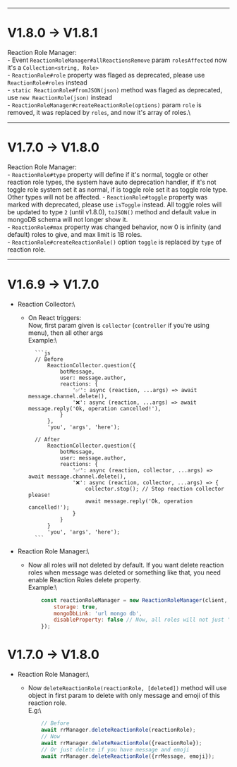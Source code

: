 

---
#  V1.8.0 ->  V1.8.1

Reaction Role Manager: \
    - Event `ReactionRoleManager#allReactionsRemove` param `rolesAffected` now it's a `Collection<string, Role>`\
    - `ReactionRole#role` property was flaged as deprecated, please use `ReactionRole#roles` instead\
    - `static ReactionRole#fromJSON(json)` method was flaged as deprecated, use `new ReactionRole(json)` instead\
    - `ReactionRoleManager#createReactionRole(options)` param `role` is removed, it was replaced by `roles`, and now it's array of roles.\

---
#  V1.7.0 ->  V1.8.0

Reaction Role Manager: \
    - `ReactionRole#type` property will define if it's normal, toggle or other reaction role types, the system have auto deprecation handler, if it's not toggle role system set it as normal, if is toggle role set it as toggle role type. Other types will not be affected.
    - `ReactionRole#toggle` property was marked with deprecated, please use `isToggle` instead. All toggle roles will be updated to type `2` (until  v1.8.0), `toJSON()` method and default value in mongoDB schema will not longer show it.\
    - `ReactionRole#max` property was changed behavior, now 0 is infinity (and default) roles to give, and max limit is 1B roles.\
    - `ReactionRole#createReactionRole()` option `toggle` is replaced by `type` of reaction role.

---
#  V1.6.9 ->  V1.7.0

- Reaction Collector:\
    - On React triggers:\
        Now, first param given is `collector` (`controller` if you're using menu), then all other args\
            Example:\

            ```js 
            // Before
                ReactionCollector.question({
                    botMessage,
                    user: message.author,
                    reactions: {
                        '✅': async (reaction, ...args) => await message.channel.delete(),
                        '❌': async (reaction, ...args) => await message.reply('Ok, operation cancelled!'),
                    }
                },
                'you', 'args', 'here');

            // After
                ReactionCollector.question({
                    botMessage,
                    user: message.author,
                    reactions: {
                        '✅': async (reaction, collector, ...args) => await message.channel.delete(),
                        '❌': async (reaction, collector, ...args) => {
                            collector.stop(); // Stop reaction collector please!
                            await message.reply('Ok, operation cancelled!');
                        }
                    }
                }
                'you', 'args', 'here');
            ```

- Reaction Role Manager:\
    - Now all roles will not deleted by default. If you want delete reaction roles when message was deleted or something like that, you need enable Reaction Roles delete property.\
        Example:\

        ```js 
            const reactionRoleManager = new ReactionRoleManager(client, {
                storage: true, 
                mongoDbLink: 'url mongo db',
                disableProperty: false // Now, all roles will not just 'disabled', it will be deleted.
            });
        ```


# V1.7.0 -> V1.8.0

- Reaction Role Manager:\
    - Now `deleteReactionRole(reactionRole, [deleted])` method will use object in first param to delete with only message and emoji of this reaction role.\
        E.g:\

        ```js
            // Before
            await rrManager.deleteReactionRole(reactionRole);
            // Now
            await rrManager.deleteReactionRole({reactionRole});
            // Or just delete if you have message and emoji
            await rrManager.deleteReactionRole({rrMessage, emoji});
        ```